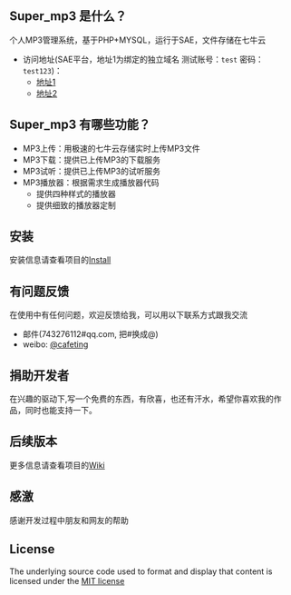 ## Super_mp3 是什么？
个人MP3管理系统，基于PHP+MYSQL，运行于SAE，文件存储在七牛云

* 访问地址(SAE平台，地址1为绑定的独立域名 测试账号：`test` 密码：`test123`)：
    * [地址1](http://mp3.likfe.com)
    * [地址2](http://dash4mp3.sinaapp.com)

## Super_mp3 有哪些功能？
* MP3上传：用极速的七牛云存储实时上传MP3文件
* MP3下载：提供已上传MP3的下载服务
* MP3试听：提供已上传MP3的试听服务
* MP3播放器：根据需求生成播放器代码
    * 提供四种样式的播放器
    * 提供细致的播放器定制

## 安装
安装信息请查看项目的[Install](./Install/md)
## 有问题反馈
在使用中有任何问题，欢迎反馈给我，可以用以下联系方式跟我交流

* 邮件(743276112#qq.com, 把#换成@)
* weibo: [@cafeting](http://weibo.com/zyansen)

## 捐助开发者
在兴趣的驱动下,写一个免费的东西，有欣喜，也还有汗水，希望你喜欢我的作品，同时也能支持一下。

## 后续版本
更多信息请查看项目的[Wiki](./Wiki.md)
## 感激
感谢开发过程中朋友和网友的帮助

## License
The underlying source code used to format and display that content is licensed under the [MIT license](http://opensource.org/licenses/mit-license.php)
